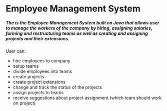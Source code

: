 # Employee Management System

##### The is the Employee Management System built on Java that allows user to manage the workers of the company by hiring, assigning salaries, forming and restructuring teams as well as creating and assigning projects and their extensions.

User can:
- hire employees to company
- setup teams
- divide employees into teams
- create projects
- create project extensions
- change and track the status of the projects
- assign projects to teams
- receive suggestions about project assignment (which team should work on project)
